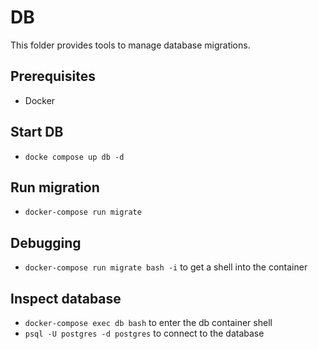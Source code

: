 # DB
This folder provides tools to manage database migrations.

## Prerequisites
- Docker

## Start DB
- `docke compose up db -d`

## Run migration
- `docker-compose run migrate`

## Debugging
- `docker-compose run migrate bash -i` to get a shell into the container

## Inspect database
- `docker-compose exec db bash` to enter the db container shell
- `psql -U postgres -d postgres` to connect to the database